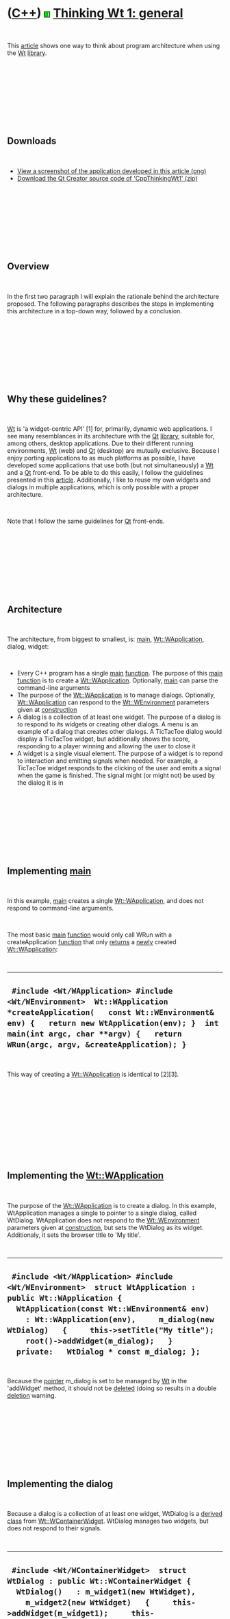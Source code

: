 
 

 

 

 

 

([C++](Cpp.md)) ![Wt](PicWt.png) [Thinking Wt 1: general](CppThinkingWt1.md)
==============================================================================

 

This [article](CppArticle.md) shows one way to think about program
architecture when using the [Wt](CppWt.md) [library](CppLibrary.md).

 

 

 

 

 

Downloads
---------

 

-   [View a screenshot of the application developed in this
    article (png)](CppThinkingWt1.png)
-   [Download the Qt Creator source code of
    'CppThinkingWt1' (zip)](CppThinkingWt1.zip)

 

 

 

 

 

Overview
--------

 

In the first two paragraph I will explain the rationale behind the
architecture proposed. The following paragraphs describes the steps in
implementing this architecture in a top-down way, followed by a
conclusion.

 

 

 

 

 

Why these guidelines?
---------------------

 

[Wt](CppWt.md) is 'a widget-centric API' \[1\] for, primarily, dynamic
web applications. I see many resemblances in its architecture with the
[Qt](CppQt.md) [library](CppLibrary.md), suitable for, among others,
desktop applications. Due to their different running environments,
[Wt](CppWt.md) (web) and [Qt](CppQt.md) (desktop) are mutually
exclusive. Because I enjoy porting applications to as much platforms as
possible, I have developed some applications that use both (but not
simultaneously) a [Wt](CppWt.md) and a [Qt](CppQt.md) front-end. To be
able to do this easily, I follow the guidelines presented in this
[article](CppArticle.md). Additionally, I like to reuse my own widgets
and dialogs in multiple applications, which is only possible with a
proper architecture.

 

Note that I follow the same guidelines for [Qt](CppQt.md) front-ends.

 

 

 

 

 

Architecture
------------

 

The architecture, from biggest to smallest, is: [main](CppMain.md),
[Wt::WApplication](CppWApplication.md), dialog, widget:

 

-   Every C++ program has a single [main](CppMain.md)
    [function](CppFunction.md). The purpose of this [main](CppMain.md)
    [function](CppFunction.md) is to create a
    [Wt::WApplication](CppWApplication.md). Optionally,
    [main](CppMain.md) can parse the command-line arguments
-   The purpose of the [Wt::WApplication](CppWApplication.md) is to
    manage dialogs. Optionally, [Wt::WApplication](CppWApplication.md)
    can respond to the [Wt::WEnvironment](CppWEnvironment.md)
    parameters given at [construction](CppConstructor.md)
-   A dialog is a collection of at least one widget. The purpose of a
    dialog is to respond to its widgets or creating other dialogs. A
    menu is an example of a dialog that creates other dialogs. A
    TicTacToe dialog would display a TicTacToe widget, but additionally
    shows the score, responding to a player winning and allowing the
    user to close it
-   A widget is a single visual element. The purpose of a widget is to
    repond to interaction and emitting signals when needed. For example,
    a TicTacToe widget responds to the clicking of the user and emits a
    signal when the game is finished. The signal might (or might not) be
    used by the dialog it is in

 

 

 

 

 

Implementing [main](CppMain.md)
--------------------------------

 

In this example, [main](CppMain.md) creates a single
[Wt::WApplication](CppWApplication.md), and does not respond to
command-line arguments.

 

The most basic [main](CppMain.md) [function](CppFunction.md) would
only call WRun with a createApplication [function](CppFunction.md) that
only [returns](CppReturn.md) a [newly](CppNew.md) created
[Wt::WApplication](CppWApplication.md):

 

  --------------------------------------------------------------------------------------------------------------------------------------------------------------------------------------------------------------------------------------------------------
  ` #include <Wt/WApplication> #include <Wt/WEnvironment>  Wt::WApplication *createApplication(   const Wt::WEnvironment& env) {   return new WtApplication(env); }  int main(int argc, char **argv) {   return WRun(argc, argv, &createApplication); }`
  --------------------------------------------------------------------------------------------------------------------------------------------------------------------------------------------------------------------------------------------------------

 

This way of creating a [Wt::WApplication](CppWApplication.md) is
identical to \[2\]\[3\].

 

 

 

 

 

 

Implementing the [Wt::WApplication](CppWApplication.md)
--------------------------------------------------------

 

The purpose of the [Wt::WApplication](CppWApplication.md) is to create
a dialog. In this example, WtApplication manages a single to pointer to
a single dialog, called WtDialog. WtApplication does not respond to the
[Wt::WEnvironment](CppWEnvironment.md) parameters given at
[construction](CppConstructor.md), but sets the WtDialog as its widget.
Additionaly, it sets the browser title to 'My title'.

 

  -------------------------------------------------------------------------------------------------------------------------------------------------------------------------------------------------------------------------------------------------------------------------------------------------------------------------------------
  ` #include <Wt/WApplication> #include <Wt/WEnvironment>  struct WtApplication : public Wt::WApplication {   WtApplication(const Wt::WEnvironment& env)     : Wt::WApplication(env),     m_dialog(new WtDialog)   {     this->setTitle("My title");     root()->addWidget(m_dialog);   }   private:   WtDialog * const m_dialog; };`
  -------------------------------------------------------------------------------------------------------------------------------------------------------------------------------------------------------------------------------------------------------------------------------------------------------------------------------------

 

Because the [pointer](CppPointer.md) m\_dialog is set to be managed by
[Wt](CppWt.md) in the 'addWidget' method, it should not be
[deleted](CppDelete.md) (doing so results in a double
[deletion](CppDelete.md) warning.

 

 

 

 

 

Implementing the dialog
-----------------------

 

Because a dialog is a collection of at least one widget, WtDialog is a
[derived class](CppDerivedClass.md) from
[Wt::WContainerWidget](CppWContainerWidget.md). WtDialog manages two
widgets, but does not respond to their signals.

 

  ------------------------------------------------------------------------------------------------------------------------------------------------------------------------------------------------------------------------------------------------------------------------------------------------------------
  ` #include <Wt/WContainerWidget>  struct WtDialog : public Wt::WContainerWidget {   WtDialog()   : m_widget1(new WtWidget),     m_widget2(new WtWidget)   {     this->addWidget(m_widget1);     this->addWidget(m_widget2);   }   private:   WtWidget * const m_widget1;   WtWidget * const m_widget2; };`
  ------------------------------------------------------------------------------------------------------------------------------------------------------------------------------------------------------------------------------------------------------------------------------------------------------------

 

Because the [pointers](CppPointer.md) m\_widget1 and m\_wiget2 are set
to be managed by [Wt](CppWt.md) in the 'addWidget' method, these should
not be [deleted](CppDelete.md) (doing so results in a double
[deletion](CppDelete.md) warning.

 

 

 

 

 

Implementing the widget
-----------------------

 

A widget is a single visual element. In this example, WtWidget is a
button (and thus a [derived class](CppDerivedClass.md) of
[Wt::WPushButton](CppWPushButton.md)), that displays how often it is
clicked.

 

  --------------------------------------------------------------------------------------------------------------------------------------------------------------------------------------------------------------------------------------------------------------------------------------------------------------------------------------------------------------------------------------------------------------------------------------------------------------------------------------------------------------------------------------------------------------------------------------------------------------------------------------------------------------------------------------------------------------
  ` #include <cstdlib> #include <sstream> #include <stdexcept> #include <string> #include <Wt/WString> #include <Wt/WPushButton>  ///IntToWString converts integer to Wt::WString ///From http://www.richelbilderbeek.nl/CppIntToWString.htm const Wt::WString IntToWString(const int i) {   std::ostringstream s;   if (!(s << i)) throw std::logic_error("IntToWString failed");   return Wt::WString(s.str()); }  struct WtWidget : public Wt::WPushButton {   WtWidget()     : m_clicks(0)   {     setText(IntToWString(m_clicks));     this->clicked().connect(this,&WtWidget::OnClick);   }   private:   void OnClick()   {     ++m_clicks;     setText(IntToWString(m_clicks));   }   int m_clicks; };`
  --------------------------------------------------------------------------------------------------------------------------------------------------------------------------------------------------------------------------------------------------------------------------------------------------------------------------------------------------------------------------------------------------------------------------------------------------------------------------------------------------------------------------------------------------------------------------------------------------------------------------------------------------------------------------------------------------------------

 

WtWidget responds to its own 'clicked'-signal only.

 

 

 

 

 

Running the Wt application
--------------------------

 

Add the following line to your [Qt project file](CppQtProjectFile.md)
(to prevent [link errors](CppLinkError.md) like [undefined reference to
'Wt::WRun(int, char\*\*, Wt::WApplication\* (\*)(Wt::WEnvironment
const&))'](CppLinkErrorUndefinedReferenceToWtWrun.md)):

 

  --------------------------
  ` LIBS += -lwt -lwthttp`
  --------------------------

 

Additionally, add the following line to your [Qt project
file](CppQtProjectFile.md), as [Wt](CppWt.md) uses the
[Boost.Signals](CppBoostSignals.md) [library](CppLibrary.md), that
needs to be [linked](CppLink.md) to as well:

 

  ----------------------------
  ` LIBS += -lboost_signals`
  ----------------------------

 

Add the following arguments to the [Run
Settings](CppQtCreatorRunSettings.png) (to prevent the [misc
error](CppMiscError.md) [stat: No such file or directory. Document root
("") not
valid.](CppMiscErrorStatNoSuchFileOrDirectoryDocumentRootNotValid.md)

 

  --------------------------------------------------------
  ` --docroot . --http-address 0.0.0.0 --http-port 8080`
  --------------------------------------------------------

 

Start the program and your favorite webbrowser. Take the webbrowser to
the following address:

 

  ---------------------------
  ` http://127.0.0.1:8080/`
  ---------------------------

 

 

 

 

 

Conclusion
----------

 

In this [article](CppArticle.md) I have shown one of many
[Wt](CppWt.md) program architectures you can use, for a very basic
application. In my humble opinion, this architecture makes sense, but I
am open to discussion on this subject.

 

My next article, [Thinking Wt 2: TicTacToe widget](CppThinkingWt2.md)
describes how I implement the [Wt](CppWt.md) widget of a Tic-tac-toe
game.

 

-   [View a screenshot of the application developed in this
    article (png)](CppThinkingWt1.png)
-   [Download the Qt Creator source code of
    'CppThinkingWt1' (zip)](CppThinkingWt1.zip)

 

 

 

 

 

External links
--------------

 

-   [Wt homepage](http://www.webtoolkit.eu/wt)

 

 

 

 

 

[References](CppReferences.md)
-------------------------------

 

1.  [Wt homepage](http://www.webtoolkit.eu/wt)
2.  [Victor Volkman. Wt: C++ Web Toolkit Library Lets You Write
    Scripting-Independent Web Apps.
    www.codeguru.com](http://www.codeguru.com/cpp/i-n/internet/browsercontrol/article.php/c15275__2/Wt-C-Web-Toolkit-Library-Lets-You-Write-Scripting-Independent-Web-Apps.md)
3.  [Wt homepage, source code of the 'Hello world'
    example](http://www.webtoolkit.eu/wt#/src/hello)

 

 

 

 

 

Acknowledgements
----------------

 

Thanks Tor Arne Fallingen for notifying me that I omitted linking to
Boost.Signals.

 

 

 

 

 

 

